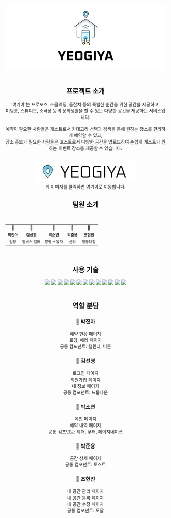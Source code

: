<div align="center">

<img src="./public/assets/images/yeogiya.png">
<br>
<br>
<h2>프로젝트 소개</h2>
‘여기야’는 프로포즈, 스몰웨딩, 돌잔치 등의 특별한 순간을 위한 공간을 제공하고,<br>
미팅룸, 스튜디오, 소극장 등의 문화생활을 할 수 있는 다양한 공간을 제공하는 서비스입니다.
<br>
<br>
예약이 필요한 사람들은 게스트로서 카테고리 선택과 검색을 통해 원하는 장소를 편리하게 예약할 수 있고,<br>
장소 홍보가 필요한 사람들은 호스트로서 다양한 공간을 업로드하여 손쉽게 게스트가 원하는 이벤트 장소를 제공할 수 있습니다.
<br>
<br>



<a href="https://yeogiya.es6.kr/"><img src="./public/assets/images/yeogiya-small.png"></a>
<br>
위 이미지를 클릭하면 여기야로 이동합니다.

<h2>팀원 소개</h2>
<br>
<table>
  <tbody>
    <tr>
      <td align="center" >
        👸<br /><sub><a href="https://github.com/jinahp"><b>박진아</b></a><br />
        팀장</sub></br>
      </td>
      <td align="center">
        🍔<br /><sub><a href="https://github.com/kimsuns"><b>김선영</b></a><br />
        햄버거 킬러</sub></br>
      </td>
      <td align="center">
       👶<br /><sub><a href="https://github.com/soyxxn"><b>박소연</b></a><br />
        뿡빵 소유자</sub></br>
      </td>
      <td align="center">
        🎅<br /><sub><a href="https://github.com/mocking-tiger"><b>박준용</b></a><br />
        산타</sub></br>
      </td>
      <td align="center">
        🐸<br /><sub><a href="https://github.com/ahrrrl"><b>조현진</b></a><br />
        행동대장</sub></br>
      </td>
  </tbody>
</table>
<br>
<h2>사용 기술</h2>
<img src="https://img.shields.io/badge/react-skyblue?style=for-the-badge&logo=react&logoColor=white">
<img src="https://img.shields.io/badge/typescript-blue?style=for-the-badge&logo=typescript&logoColor=white">
<img src="https://img.shields.io/badge/vite-orange?style=for-the-badge&logo=vite&logoColor=white">
<img src="https://img.shields.io/badge/axios-yellow?style=for-the-badge&logo=axios&logoColor=white">
<img src="https://img.shields.io/badge/eslint-lightgrey?style=for-the-badge&logo=eslint&logoColor=white">
<img src="https://img.shields.io/badge/prettier-pink?style=for-the-badge&logo=prettier&logoColor=white">
<img src="https://img.shields.io/badge/husky-green?style=for-the-badge&logo=husky&logoColor=white">
<img src="https://img.shields.io/badge/scss-pink?style=for-the-badge&logo=sass&logoColor=white">
<img src="https://img.shields.io/badge/react--hook--form-purple?style=for-the-badge&logo=react&logoColor=white">
<img src="https://img.shields.io/badge/redux--toolkit-purple?style=for-the-badge&logo=redux&logoColor=white">
<img src="https://img.shields.io/badge/react--daum--postcode-blue?style=for-the-badge&logo=react&logoColor=white">
<img src="https://img.shields.io/badge/date--fns-green?style=for-the-badge&logo=&logoColor=white">
<img src="https://img.shields.io/badge/react--slick-pink?style=for-the-badge&logo=react&logoColor=white">
<br>
<br>

<h2>역할 분담</h2>
<h3>🌊 박진아<br></h3>
예약 현황 페이지<br>
로딩, 에러 페이지<br>
공통 컴포넌트: 캘린더, 버튼<br>
<h3>🌊 김선영<br></h3>
로그인 페이지<br>
회원가입 페이지<br>
내 정보 페이지<br>
공통 컴포넌트: 드롭다운<br>
<h3>🌊 박소연<br></h3>
메인 페이지<br>
예약 내역 페이지<br>
공통 컴포넌트: 헤더, 푸터, 페이지네이션<br>
<h3>🌊 박준용<br></h3>
공간 상세 페이지<br>
공통 컴포넌트: 토스트<br>
<h3>🌊 조현진<br></h3>
내 공간 관리 페이지<br>
내 공간 등록 페이지<br>
내 공간 수정 페이지<br>
공통 컴포넌트: 모달<br>
<br>
</div>
